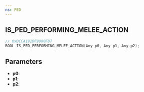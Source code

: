 ```yaml
---
ns: PED
---
```

## IS_PED_PERFORMING_MELEE_ACTION

```c
// 0xDCCA191DF9980FD7
BOOL IS_PED_PERFORMING_MELEE_ACTION(Any p0, Any p1, Any p2);
```

## Parameters
* **p0**:
* **p1**:
* **p2**:
